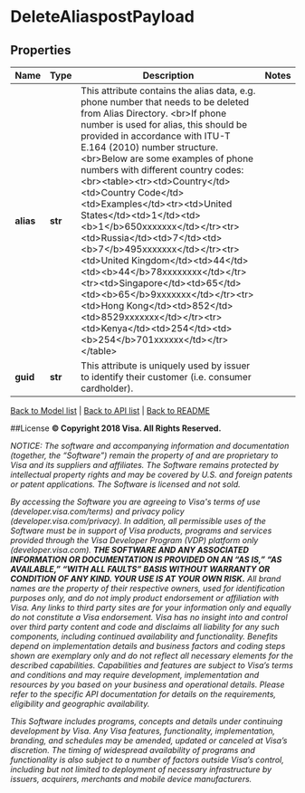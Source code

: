 # DeleteAliaspostPayload

## Properties
Name | Type | Description | Notes
------------ | ------------- | ------------- | -------------
**alias** | **str** | This attribute contains the alias data, e.g. phone number that needs to be deleted from Alias Directory. &lt;br&gt;If phone number is used for alias, this should be provided in accordance with ITU-T E.164 (2010) number structure.&lt;br&gt;Below are some examples of phone numbers with different country codes:&lt;br&gt;&lt;table&gt;&lt;tr&gt;&lt;td&gt;Country&lt;/td&gt;&lt;td&gt;Country Code&lt;/td&gt;&lt;td&gt;Examples&lt;/td&gt;&lt;tr&gt;&lt;td&gt;United States&lt;/td&gt;&lt;td&gt;1&lt;/td&gt;&lt;td&gt;&lt;b&gt;1&lt;/b&gt;650xxxxxxx&lt;/td&gt;&lt;/tr&gt;&lt;tr&gt;&lt;td&gt;Russia&lt;/td&gt;&lt;td&gt;7&lt;/td&gt;&lt;td&gt;&lt;b&gt;7&lt;/b&gt;495xxxxxxx&lt;/td&gt;&lt;/tr&gt;&lt;tr&gt;&lt;td&gt;United Kingdom&lt;/td&gt;&lt;td&gt;44&lt;/td&gt;&lt;td&gt;&lt;b&gt;44&lt;/b&gt;78xxxxxxxx&lt;/td&gt;&lt;/tr&gt;&lt;tr&gt;&lt;td&gt;Singapore&lt;/td&gt;&lt;td&gt;65&lt;/td&gt;&lt;td&gt;&lt;b&gt;65&lt;/b&gt;9xxxxxxx&lt;/td&gt;&lt;/tr&gt;&lt;tr&gt;&lt;td&gt;Hong Kong&lt;/td&gt;&lt;td&gt;852&lt;/td&gt;&lt;td&gt;8529xxxxxxx&lt;/td&gt;&lt;/tr&gt;&lt;tr&gt;&lt;td&gt;Kenya&lt;/td&gt;&lt;td&gt;254&lt;/td&gt;&lt;td&gt;&lt;b&gt;254&lt;/b&gt;701xxxxxx&lt;/td&gt;&lt;/tr&gt;&lt;/table&gt; | 
**guid** | **str** | This attribute is uniquely used by issuer to identify their customer (i.e. consumer cardholder). | 

[Back to Model list](../README.md#documentation-for-models)   |   [Back to API list](../README.md#documentation-for-api-endpoints)   |   [Back to README](../README.md)



##License
**© Copyright 2018 Visa. All Rights Reserved.**

*NOTICE: The software and accompanying information and documentation (together, the “Software”) remain the property of
and are proprietary to Visa and its suppliers and affiliates. The Software remains protected by intellectual property
rights and may be covered by U.S. and foreign patents or patent applications. The Software is licensed and not sold.*

*By accessing the Software you are agreeing to Visa's terms of use (developer.visa.com/terms) and privacy policy (developer.visa.com/privacy).
In addition, all permissible uses of the Software must be in support of Visa products, programs and services provided
through the Visa Developer Program (VDP) platform only (developer.visa.com). **THE SOFTWARE AND ANY ASSOCIATED
INFORMATION OR DOCUMENTATION IS PROVIDED ON AN “AS IS,” “AS AVAILABLE,” “WITH ALL FAULTS” BASIS WITHOUT WARRANTY OR
CONDITION OF ANY KIND. YOUR USE IS AT YOUR OWN RISK.** All brand names are the property of their respective owners, used for identification purposes only, and do not imply
product endorsement or affiliation with Visa. Any links to third party sites are for your information only and equally
do not constitute a Visa endorsement. Visa has no insight into and control over third party content and code and disclaims
all liability for any such components, including continued availability and functionality. Benefits depend on implementation
details and business factors and coding steps shown are exemplary only and do not reflect all necessary elements for the
described capabilities. Capabilities and features are subject to Visa’s terms and conditions and may require development,
implementation and resources by you based on your business and operational details. Please refer to the specific
API documentation for details on the requirements, eligibility and geographic availability.*

*This Software includes programs, concepts and details under continuing development by Visa. Any Visa features,
functionality, implementation, branding, and schedules may be amended, updated or canceled at Visa’s discretion.
The timing of widespread availability of programs and functionality is also subject to a number of factors outside Visa’s control,
including but not limited to deployment of necessary infrastructure by issuers, acquirers, merchants and mobile device manufacturers.*